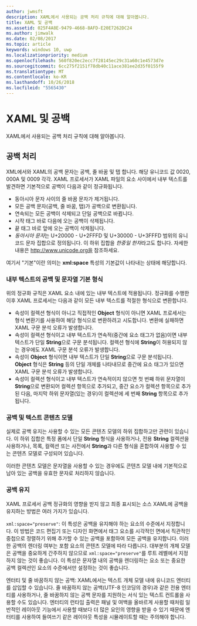 ```yaml
---
author: jwmsft
description: XAML에서 사용되는 공백 처리 규칙에 대해 알아봅니다.
title: XAML 및 공백
ms.assetid: 025F4A8E-9479-4668-8AFD-E20E7262DC24
ms.author: jimwalk
ms.date: 02/08/2017
ms.topic: article
keywords: windows 10, uwp
ms.localizationpriority: medium
ms.openlocfilehash: 560f820ec2ecc7f28145ec29c31a60c1e4573d7e
ms.sourcegitcommit: 6cc275f2151f78db40c11ace381ee2d35f0155f9
ms.translationtype: MT
ms.contentlocale: ko-KR
ms.lasthandoff: 10/26/2018
ms.locfileid: "5565430"
---
```

# <a name="xaml-and-whitespace"></a>XAML 및 공백


XAML에서 사용되는 공백 처리 규칙에 대해 알아봅니다.

## <a name="whitespace-processing"></a>공백 처리

XML에서와 XAML의 공백 문자는 공백, 줄 바꿈 및 탭 합니다. 해당 유니코드 값 0020, 000A 및 0009 각각. XAML 프로세서가 XAML 파일의 요소 사이에서 내부 텍스트를 발견하면 기본적으로 공백이 다음과 같이 정규화됩니다.

-   동아시아 문자 사이의 줄 바꿈 문자가 제거됩니다.
-   모든 공백 문자(공백, 줄 바꿈, 탭)가 공백으로 변환됩니다.
-   연속되는 모든 공백이 삭제되고 단일 공백으로 바뀝니다.
-   시작 태그 바로 다음에 오는 공백이 삭제됩니다.
-   끝 태그 바로 앞에 오는 공백이 삭제됩니다.
-   *동아시아 문자*는 U+20000 - U+2FFFD 및 U+30000 - U+3FFFD 범위의 유니코드 문자 집합으로 정의됩니다. 이 하위 집합을 *한중일 한자*라고도 합니다. 자세한 내용은 http://www.unicode.org을 참조하세요.

여기서 "기본"이란 의미는 **xml:space** 특성의 기본값이 나타내는 상태에 해당합니다.

### <a name="whitespace-in-inner-text-and-string-primitives"></a>내부 텍스트의 공백 및 문자열 기본 형식

위의 정규화 규칙은 XAML 요소 내에 있는 내부 텍스트에 적용됩니다. 정규화를 수행한 이후 XAML 프로세서는 다음과 같이 모든 내부 텍스트를 적절한 형식으로 변환합니다.

-   속성이 컬렉션 형식이 아니고 직접적인 **Object** 형식이 아니면 XAML 프로세서는 형식 변환기를 사용하여 해당 형식으로 변환하려고 시도합니다. 변환에 실패하면 XAML 구문 분석 오류가 발생합니다.
-   속성이 컬렉션 형식이고 내부 텍스트가 연속적(중간에 요소 태그가 없음)이면 내부 텍스트가 단일 **String**으로 구문 분석됩니다. 컬렉션 형식에 **String**이 허용되지 않는 경우에도 XAML 구문 분석 오류가 발생합니다.
-   속성이 **Object** 형식이면 내부 텍스트가 단일 **String**으로 구문 분석됩니다. **Object** 형식은 **String** 등의 단일 개체를 나타내므로 중간에 요소 태그가 있으면 XAML 구문 분석 오류가 발생합니다.
-   속성이 컬렉션 형식이고 내부 텍스트가 연속적이지 않으면 첫 번째 하위 문자열이 **String**으로 변환되어 컬렉션 항목으로 추가되고, 중간 요소가 컬렉션 항목으로 추가된 다음, 마지막 하위 문자열(있는 경우)이 컬렉션에 세 번째 **String** 항목으로 추가됩니다.

### <a name="whitespace-and-text-content-models"></a>공백 및 텍스트 콘텐츠 모델

실제로 공백 유지는 사용할 수 있는 모든 콘텐츠 모델의 하위 집합하고만 관련이 있습니다. 이 하위 집합은 특정 폼에서 단일 **String** 형식을 사용하거나, 전용 **String** 컬렉션을 사용하거나, 목록, 컬렉션 또는 사전에서 **String**과 다른 형식을 혼합하여 사용할 수 있는 콘텐츠 모델로 구성되어 있습니다.

이러한 콘텐츠 모델은 문자열을 사용할 수 있는 경우에도 콘텐츠 모델 내에 기본적으로 남아 있는 공백을 유효한 문자로 처리하지 않습니다.

### <a name="preserving-whitespace"></a>공백 유지

XAML 프로세서 공백 정규화의 영향을 받지 않고 최종 표시되는 소스 XAML에 공백을 유지하는 방법은 여러 가지가 있습니다.

`xml:space="preserve"`: 이 특성은 공백을 유지해야 하는 요소의 수준에서 지정합니다. 이 방법은 코드 편집기 또는 디자인 화면에서 태그 요소를 시각적인 면에서 직관적인 중첩으로 정렬하기 위해 추가할 수 있는 공백을 포함하여 모든 공백을 유지합니다. 이러한 공백의 렌더링 여부는 포함 요소의 콘텐츠 모델에 따라 다릅니다. 대부분의 개체 모델은 공백을 중요하게 간주하지 않으므로 `xml:space="preserve"`를 루트 레벨에서 지정하지 않는 것이 좋습니다. 이 특성은 문자열 내의 공백을 렌더링하는 요소 또는 중요한 공백 컬렉션인 요소의 수준에서만 설정하는 것이 좋습니다.

엔터티 및 줄 바꿈하지 않는 공백: XAML에서는 텍스트 개체 모델 내에 유니코드 엔터티를 삽입할 수 있습니다. 줄 바꿈하지 않는 공백(UTF-8 인코딩의 경우)과 같은 전용 엔터티를 사용하거나, 줄 바꿈하지 않는 공백 문자를 지원하는 서식 있는 텍스트 컨트롤을 사용할 수도 있습니다. 엔터티의 런타임 출력은 패널 및 여백을 올바르게 사용할 때처럼 일반적인 레이아웃 기능에서 사용할 때보다 더 많은 요인의 영향을 받을 수 있기 때문에 엔터티를 사용하여 들여쓰기 같은 레이아웃 특성을 시뮬레이트할 때는 주의해야 합니다.

